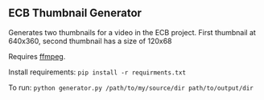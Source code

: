 ## ECB Thumbnail Generator
Generates two thumbnails for a video in the ECB project. First thumbnail at 640x360, second thumbnail has a size of 120x68

Requires [ffmpeg](https://ffmpeg.zeranoe.com/builds/).

Install requirements: `pip install -r requirments.txt`

To run: `python generator.py /path/to/my/source/dir path/to/output/dir`

